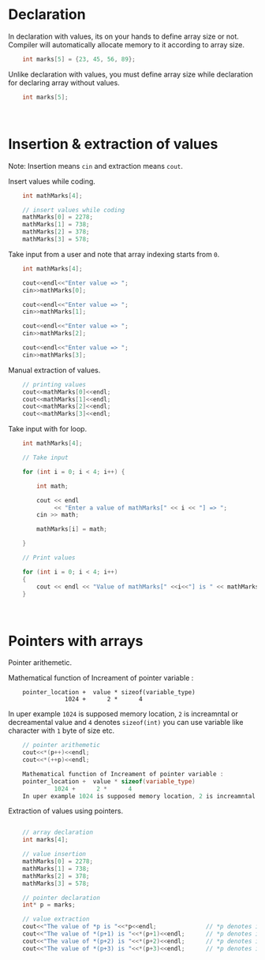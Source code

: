# Declaration

In declaration with values, its on your hands to define array size or not.
Compiler will automatically allocate memory to it according to array size.

```cpp
    int marks[5] = {23, 45, 56, 89};
```

Unlike declaration with values, you must define array size while declaration for declaring array without values.

```cpp
    int marks[5];
```

<br>

# Insertion & extraction of values

Note: Insertion means `cin` and extraction means `cout`.

Insert values while coding.

```cpp
    int mathMarks[4];

    // insert values while coding
    mathMarks[0] = 2278;
    mathMarks[1] = 738;
    mathMarks[2] = 378;
    mathMarks[3] = 578;
```

Take input from a user and note that array indexing starts from `0`.

```cpp
    int mathMarks[4];

    cout<<endl<<"Enter value => ";
    cin>>mathMarks[0];

    cout<<endl<<"Enter value => ";
    cin>>mathMarks[1];

    cout<<endl<<"Enter value => ";
    cin>>mathMarks[2];

    cout<<endl<<"Enter value => ";
    cin>>mathMarks[3];

```

Manual extraction of values.

```cpp
    // printing values
    cout<<mathMarks[0]<<endl;
    cout<<mathMarks[1]<<endl;
    cout<<mathMarks[2]<<endl;
    cout<<mathMarks[3]<<endl;
```

Take input with for loop.

```cpp
    int mathMarks[4];

    // Take input

    for (int i = 0; i < 4; i++) {

        int math;

        cout << endl
             << "Enter a value of mathMarks[" << i << "] => ";
        cin >> math;

        mathMarks[i] = math;

    }

    // Print values

    for (int i = 0; i < 4; i++)
    {
        cout << endl << "Value of mathMarks[" <<i<<"] is " << mathMarks[i];
    }
```

<br>

# Pointers with arrays

Pointer arithemetic.

Mathematical function of Increament of pointer variable :

```
    pointer_location +  value * sizeof(variable_type)
                1024 +      2 *      4 
```

In uper example `1024` is supposed memory location, `2` is increamntal or decreamental value and `4` denotes `sizeof(int)` you can use variable like character with `1` byte of size etc.

```cpp
    // pointer arithemetic
    cout<<*(p++)<<endl;
    cout<<*(++p)<<endl;

    Mathematical function of Increament of pointer variable :
    pointer_location +  value * sizeof(variable_type)
             1024 +      2 *      4 
    In uper example 1024 is supposed memory location, 2 is increamntal or decreamental value and 4 denotes sizeof(int) you can use variable like character with 1 byte of size etc.
```

Extraction of values using pointers.

```cpp

    // array declaration
    int marks[4];

    // value insertion
    mathMarks[0] = 2278;
    mathMarks[1] = 738;
    mathMarks[2] = 378;
    mathMarks[3] = 578;

    // pointer declaration
    int* p = marks;

    // value extraction
    cout<<"The value of *p is "<<*p<<endl;              // *p denotes index of '0'
    cout<<"The value of *(p+1) is "<<*(p+1)<<endl;      // *p denotes index of '1'
    cout<<"The value of *(p+2) is "<<*(p+2)<<endl;      // *p denotes index of '2'
    cout<<"The value of *(p+3) is "<<*(p+3)<<endl;      // *p denotes index of '2'
```
